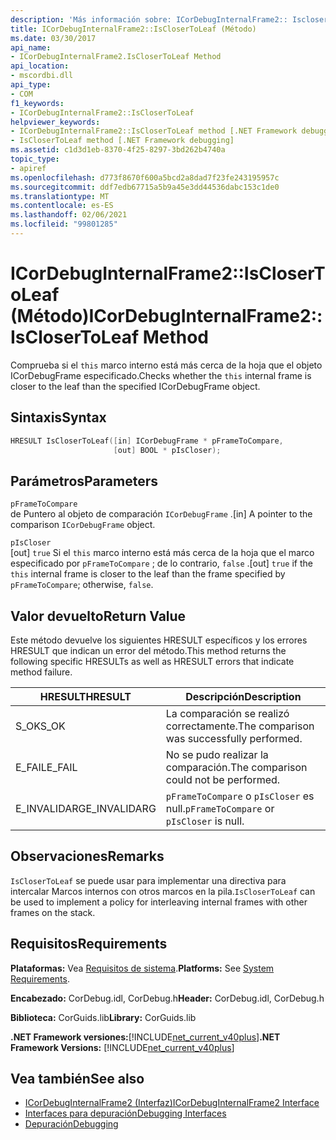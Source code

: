 ```yaml
---
description: 'Más información sobre: ICorDebugInternalFrame2:: Isclosertoleaf ((método)'
title: ICorDebugInternalFrame2::IsCloserToLeaf (Método)
ms.date: 03/30/2017
api_name:
- ICorDebugInternalFrame2.IsCloserToLeaf Method
api_location:
- mscordbi.dll
api_type:
- COM
f1_keywords:
- ICorDebugInternalFrame2::IsCloserToLeaf
helpviewer_keywords:
- ICorDebugInternalFrame2::IsCloserToLeaf method [.NET Framework debugging]
- IsCloserToLeaf method [.NET Framework debugging]
ms.assetid: c1d3d1eb-8370-4f25-8297-3bd262b4740a
topic_type:
- apiref
ms.openlocfilehash: d773f8670f600a5bcd2a8dad7f23fe243195957c
ms.sourcegitcommit: ddf7edb67715a5b9a45e3dd44536dabc153c1de0
ms.translationtype: MT
ms.contentlocale: es-ES
ms.lasthandoff: 02/06/2021
ms.locfileid: "99801285"
---
```

# <a name="icordebuginternalframe2isclosertoleaf-method"></a><span data-ttu-id="10a19-103">ICorDebugInternalFrame2::IsCloserToLeaf (Método)</span><span class="sxs-lookup"><span data-stu-id="10a19-103">ICorDebugInternalFrame2::IsCloserToLeaf Method</span></span>

<span data-ttu-id="10a19-104">Comprueba si el `this` marco interno está más cerca de la hoja que el objeto ICorDebugFrame especificado.</span><span class="sxs-lookup"><span data-stu-id="10a19-104">Checks whether the `this` internal frame is closer to the leaf than the specified ICorDebugFrame object.</span></span>  
  
## <a name="syntax"></a><span data-ttu-id="10a19-105">Sintaxis</span><span class="sxs-lookup"><span data-stu-id="10a19-105">Syntax</span></span>  
  
```cpp  
HRESULT IsCloserToLeaf([in] ICorDebugFrame * pFrameToCompare,  
                       [out] BOOL * pIsCloser);  
```  
  
## <a name="parameters"></a><span data-ttu-id="10a19-106">Parámetros</span><span class="sxs-lookup"><span data-stu-id="10a19-106">Parameters</span></span>  

 `pFrameToCompare`  
 <span data-ttu-id="10a19-107">de Puntero al objeto de comparación `ICorDebugFrame` .</span><span class="sxs-lookup"><span data-stu-id="10a19-107">[in] A pointer to the comparison `ICorDebugFrame` object.</span></span>  
  
 `pIsCloser`  
 <span data-ttu-id="10a19-108">[out] `true` Si el `this` marco interno está más cerca de la hoja que el marco especificado por `pFrameToCompare` ; de lo contrario, `false` .</span><span class="sxs-lookup"><span data-stu-id="10a19-108">[out] `true` if the `this` internal frame is closer to the leaf than the frame specified by `pFrameToCompare`; otherwise, `false`.</span></span>  
  
## <a name="return-value"></a><span data-ttu-id="10a19-109">Valor devuelto</span><span class="sxs-lookup"><span data-stu-id="10a19-109">Return Value</span></span>  

 <span data-ttu-id="10a19-110">Este método devuelve los siguientes HRESULT específicos y los errores HRESULT que indican un error del método.</span><span class="sxs-lookup"><span data-stu-id="10a19-110">This method returns the following specific HRESULTs as well as HRESULT errors that indicate method failure.</span></span>  
  
|<span data-ttu-id="10a19-111">HRESULT</span><span class="sxs-lookup"><span data-stu-id="10a19-111">HRESULT</span></span>|<span data-ttu-id="10a19-112">Descripción</span><span class="sxs-lookup"><span data-stu-id="10a19-112">Description</span></span>|  
|-------------|-----------------|  
|<span data-ttu-id="10a19-113">S_OK</span><span class="sxs-lookup"><span data-stu-id="10a19-113">S_OK</span></span>|<span data-ttu-id="10a19-114">La comparación se realizó correctamente.</span><span class="sxs-lookup"><span data-stu-id="10a19-114">The comparison was successfully performed.</span></span>|  
|<span data-ttu-id="10a19-115">E_FAIL</span><span class="sxs-lookup"><span data-stu-id="10a19-115">E_FAIL</span></span>|<span data-ttu-id="10a19-116">No se pudo realizar la comparación.</span><span class="sxs-lookup"><span data-stu-id="10a19-116">The comparison could not be performed.</span></span>|  
|<span data-ttu-id="10a19-117">E_INVALIDARG</span><span class="sxs-lookup"><span data-stu-id="10a19-117">E_INVALIDARG</span></span>|<span data-ttu-id="10a19-118">`pFrameToCompare` o `pIsCloser` es null.</span><span class="sxs-lookup"><span data-stu-id="10a19-118">`pFrameToCompare` or `pIsCloser` is null.</span></span>|  
  
## <a name="remarks"></a><span data-ttu-id="10a19-119">Observaciones</span><span class="sxs-lookup"><span data-stu-id="10a19-119">Remarks</span></span>  

 <span data-ttu-id="10a19-120">`IsCloserToLeaf` se puede usar para implementar una directiva para intercalar Marcos internos con otros marcos en la pila.</span><span class="sxs-lookup"><span data-stu-id="10a19-120">`IsCloserToLeaf` can be used to implement a policy for interleaving internal frames with other frames on the stack.</span></span>  
  
## <a name="requirements"></a><span data-ttu-id="10a19-121">Requisitos</span><span class="sxs-lookup"><span data-stu-id="10a19-121">Requirements</span></span>  

 <span data-ttu-id="10a19-122">**Plataformas:** Vea [Requisitos de sistema](../../get-started/system-requirements.md).</span><span class="sxs-lookup"><span data-stu-id="10a19-122">**Platforms:** See [System Requirements](../../get-started/system-requirements.md).</span></span>  
  
 <span data-ttu-id="10a19-123">**Encabezado:** CorDebug.idl, CorDebug.h</span><span class="sxs-lookup"><span data-stu-id="10a19-123">**Header:** CorDebug.idl, CorDebug.h</span></span>  
  
 <span data-ttu-id="10a19-124">**Biblioteca:** CorGuids.lib</span><span class="sxs-lookup"><span data-stu-id="10a19-124">**Library:** CorGuids.lib</span></span>  
  
 <span data-ttu-id="10a19-125">**.NET Framework versiones:**[!INCLUDE[net_current_v40plus](../../../../includes/net-current-v40plus-md.md)]</span><span class="sxs-lookup"><span data-stu-id="10a19-125">**.NET Framework Versions:** [!INCLUDE[net_current_v40plus](../../../../includes/net-current-v40plus-md.md)]</span></span>  
  
## <a name="see-also"></a><span data-ttu-id="10a19-126">Vea también</span><span class="sxs-lookup"><span data-stu-id="10a19-126">See also</span></span>

- [<span data-ttu-id="10a19-127">ICorDebugInternalFrame2 (Interfaz)</span><span class="sxs-lookup"><span data-stu-id="10a19-127">ICorDebugInternalFrame2 Interface</span></span>](icordebuginternalframe2-interface.md)
- [<span data-ttu-id="10a19-128">Interfaces para depuración</span><span class="sxs-lookup"><span data-stu-id="10a19-128">Debugging Interfaces</span></span>](debugging-interfaces.md)
- [<span data-ttu-id="10a19-129">Depuración</span><span class="sxs-lookup"><span data-stu-id="10a19-129">Debugging</span></span>](index.md)
